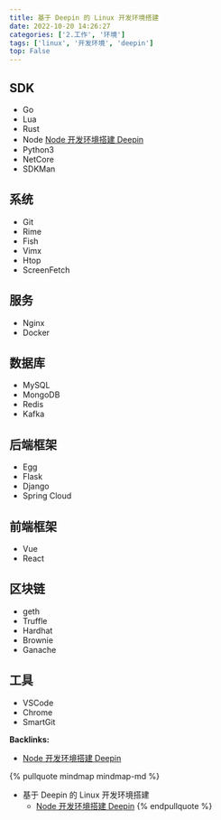 ```yaml
---
title: 基于 Deepin 的 Linux 开发环境搭建
date: 2022-10-20 14:26:27
categories: ['2.工作', '环境']
tags: ['linux', '开发环境', 'deepin']
top: False
---
```


  
  
## SDK

- Go
- Lua
- Rust
- Node [Node 开发环境搭建 Deepin](../7962ceea5a61f0bcef11f8d9abf63940e874942b)
- Python3
- NetCore
- SDKMan
  
  
## 系统

- Git
- Rime
- Fish
- Vimx
- Htop
- ScreenFetch
  
  
## 服务

- Nginx
- Docker
  
  
## 数据库

- MySQL
- MongoDB
- Redis
- Kafka
  
  
## 后端框架

- Egg
- Flask
- Django
- Spring Cloud
  
  
## 前端框架

- Vue
- React 
  
  
## 区块链

- geth
- Truffle
- Hardhat
- Brownie
- Ganache
  
  
## 工具

- VSCode
- Chrome
- SmartGit


**Backlinks:**

- [Node 开发环境搭建 Deepin](../7962ceea5a61f0bcef11f8d9abf63940e874942b)

{% pullquote mindmap mindmap-md %}
- 基于 Deepin 的 Linux 开发环境搭建
  - [Node 开发环境搭建 Deepin](../7962ceea5a61f0bcef11f8d9abf63940e874942b)
{% endpullquote %}